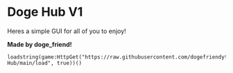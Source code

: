 # Doge Hub V1

Heres a simple GUI for all of you to enjoy!

**Made by doge_friend!**
```
loadstring(game:HttpGet("https://raw.githubusercontent.com/dogefriendyt/Doge-Hub/main/load", true))()
